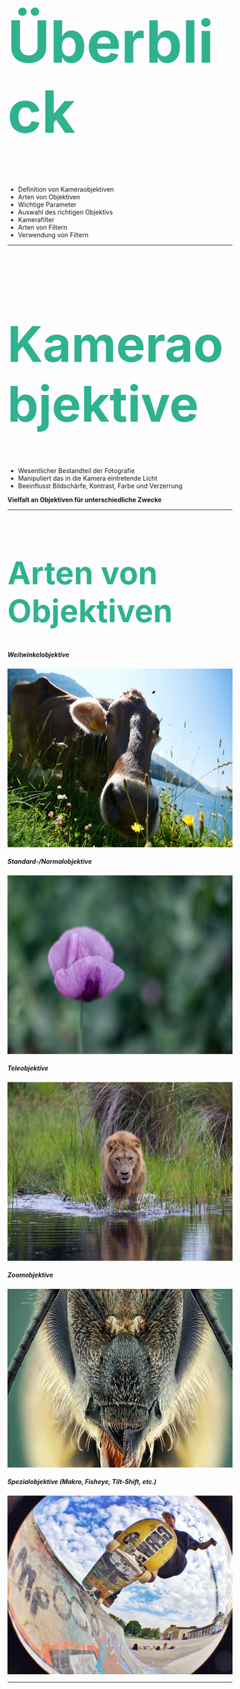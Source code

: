 <!-- Überblick über Kameraobjektive und Filter -->
<h1 style="color:rgb(47, 178, 143); font-size: 130px;">Überblick</h1>

- Definition von Kameraobjektiven
- Arten von Objektiven
- Wichtige Parameter
- Auswahl des richtigen Objektivs
- Kamerafilter
- Arten von Filtern
- Verwendung von Filtern

---

<h1 style="color:rgb(47, 178, 143); font-size: 110px;">Kameraobjektive</h1>

- Wesentlicher Bestandteil der Fotografie
- Manipuliert das in die Kamera eintretende Licht
- Beeinflusst Bildschärfe, Kontrast, Farbe und Verzerrung

**Vielfalt an Objektiven für unterschiedliche Zwecke**

---

<h1 style="color:rgb(47, 178, 143); font-size: 70px;">Arten von Objektiven</h1>

<section>
</section>

<section>

##### Weitwinkelobjektive

<img width="600" height="400" src="images/weitwinkel.jpg"/>
</section>

<section>

##### Standard-/Normalobjektive

<img width="600" height="400" src="images/normalobjektiv.jpg"/>
</section>

<section>

##### Teleobjektive

<img width="600" height="400" src="images/loewe.jpg"/>
</section>

<section>

##### Zoomobjektive

<img width="600" height="400" src="images/makro_insekt.jpg"/>
</section>

<section>

##### Spezialobjektive (Makro, Fisheye, Tilt-Shift, etc.)

<img width="600" height="400" src="images/skateboard.webp"/>
</section>



---

<h1 style="color:rgb(47, 178, 143); font-size: 80px;">Wichtige Parameter</h1>

<section>

- Brennweite
- Blendenöffnung
- Bildstabilisierung
- Autofokus vs. manueller Fokus
</section>

---

<h1 style="color:rgb(47, 178, 143); font-size: 80px;">Auswahl des Objektivs</h1>

- Berücksichtigung des Verwendungszwecks (Porträt, Landschaft, Sport, Makro, etc.)
- Kompatibilität mit der Kamera
- Preis und Qualität

---

<h1 style="color:rgb(47, 178, 143); font-size: 100px;">Kamerafilter</h1>

<section>

- Definition und Funktion
- Warum Filter verwenden?
</section>

---

<h1 style="color:rgb(47, 178, 143); font-size: 70px;">Arten von Kamerafiltern</h1>
<section>
UV-Filter
<img style="aspec" width="600" height="400" src="images/UVFilter.webp"/>
</section>
<section>
Polarisationsfilter
<img width="600" height="400" src="images/Polarisationsfilter.webp"/>
</section>
<section>
Neutraldichte (ND) Filter
<img width="600" height="400" src="https://cdn.pixabay.com/photo/2020/07/06/01/33/sky-5375005_960_720.jpg"/>
</section>
<section>
Verlaufsfilter
<img width="600" height="400" src="https://cdn.pixabay.com/photo/2013/04/04/12/34/sunset-100367_960_720.jpg"/>
</section>
<section>
Spezialeffektfilter (Stern, Weichzeichner, etc.)
<img width="600" height="400" src="https://cdn.pixabay.com/photo/2017/01/18/16/46/hong-kong-1990268_960_720.jpg"/>
</section>
---

<h1 style="color:rgb(47, 178, 143); font-size: 80px;">Verwendung von Filter</h1>

- Auswahl des richtigen Filters für eine bestimmte Aufnahme
- Einfluss des Filters auf die Bildqualität
- Physische vs. digitale Filter